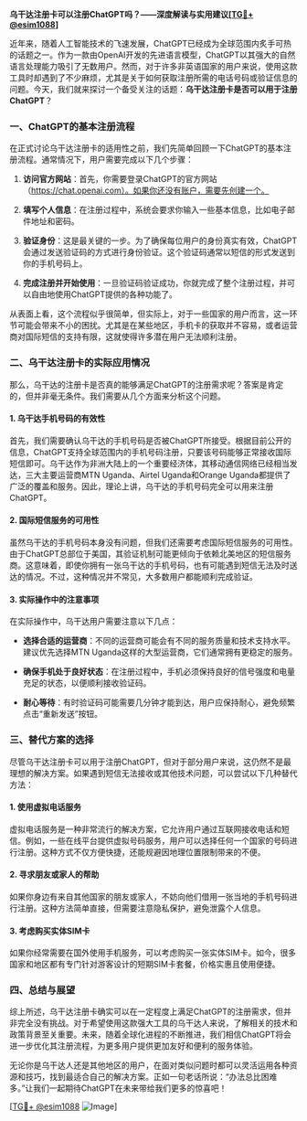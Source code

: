 **乌干达注册卡可以注册ChatGPT吗？——深度解读与实用建议[[TG💪+ @esim1088](https://t.me/s/esim1088)]**

近年来，随着人工智能技术的飞速发展，ChatGPT已经成为全球范围内炙手可热的话题之一。作为一款由OpenAI开发的先进语言模型，ChatGPT以其强大的自然语言处理能力吸引了无数用户。然而，对于许多非英语国家的用户来说，使用这款工具时却遇到了不少麻烦，尤其是关于如何获取注册所需的电话号码或验证信息的问题。今天，我们就来探讨一个备受关注的话题：**乌干达注册卡是否可以用于注册ChatGPT**？

### 一、ChatGPT的基本注册流程

在正式讨论乌干达注册卡的适用性之前，我们先简单回顾一下ChatGPT的基本注册流程。通常情况下，用户需要完成以下几个步骤：

1. **访问官方网站**：首先，你需要登录ChatGPT的官方网站（https://chat.openai.com）。如果你还没有账户，需要先创建一个。

2. **填写个人信息**：在注册过程中，系统会要求你输入一些基本信息，比如电子邮件地址和密码。

3. **验证身份**：这是最关键的一步。为了确保每位用户的身份真实有效，ChatGPT会通过发送验证码的方式进行身份验证。这个验证码通常以短信的形式发送到你的手机号码上。

4. **完成注册并开始使用**：一旦验证码验证成功，你就完成了整个注册过程，并可以自由地使用ChatGPT提供的各种功能了。

从表面上看，这个流程似乎很简单，但实际上，对于一些国家的用户而言，这一环节可能会带来不小的困扰。尤其是在某些地区，手机卡的获取并不容易，或者运营商对国际短信的支持有限，这就使得许多潜在用户无法顺利注册。

### 二、乌干达注册卡的实际应用情况

那么，乌干达的注册卡是否真的能够满足ChatGPT的注册需求呢？答案是肯定的，但并非毫无条件。我们需要从几个方面来分析这个问题。

#### 1. 乌干达手机号码的有效性

首先，我们需要确认乌干达的手机号码是否被ChatGPT所接受。根据目前公开的信息，ChatGPT支持全球范围内的手机号码注册，只要该号码能够正常接收国际短信即可。乌干达作为非洲大陆上的一个重要经济体，其移动通信网络已经相当发达，三大主要运营商MTN Uganda、Airtel Uganda和Orange Uganda都提供了广泛的覆盖和服务。因此，理论上讲，乌干达的手机号码完全可以用来注册ChatGPT。

#### 2. 国际短信服务的可用性

虽然乌干达的手机号码本身没有问题，但我们还需要考虑国际短信服务的可用性。由于ChatGPT总部位于美国，其验证机制可能更倾向于依赖北美地区的短信服务商。这意味着，即使你拥有一张乌干达的手机号码，也有可能遇到短信无法及时送达的情况。不过，这种情况并不常见，大多数用户都能顺利完成验证。

#### 3. 实际操作中的注意事项

在实际操作中，乌干达用户需要注意以下几点：

- **选择合适的运营商**：不同的运营商可能会有不同的服务质量和技术支持水平。建议优先选择MTN Uganda这样的大型运营商，它们通常拥有更稳定的服务。
  
- **确保手机处于良好状态**：在注册过程中，手机必须保持良好的信号强度和电量充足的状态，以便顺利接收验证码。

- **耐心等待**：有时验证码可能需要几分钟才能到达，用户应保持耐心，避免频繁点击“重新发送”按钮。

### 三、替代方案的选择

尽管乌干达注册卡可以用于注册ChatGPT，但对于部分用户来说，这仍然不是最理想的解决方案。如果遇到短信无法接收或其他技术问题，可以尝试以下几种替代方法：

#### 1. 使用虚拟电话服务

虚拟电话服务是一种非常流行的解决方案，它允许用户通过互联网接收电话和短信。例如，一些在线平台提供虚拟号码服务，用户可以选择任何一个国家的号码进行注册。这种方式不仅方便快捷，还能规避因地理位置限制带来的不便。

#### 2. 寻求朋友或家人的帮助

如果你身边有来自其他国家的朋友或家人，不妨向他们借用一张当地的手机号码进行注册。这种方法简单直接，但需要注意隐私保护，避免泄露个人信息。

#### 3. 考虑购买实体SIM卡

如果你经常需要在国外使用手机服务，可以考虑购买一张实体SIM卡。如今，很多国家和地区都有专门针对游客设计的短期SIM卡套餐，价格实惠且使用便捷。

### 四、总结与展望

综上所述，乌干达注册卡确实可以在一定程度上满足ChatGPT的注册需求，但并非完全没有挑战。对于希望使用这款强大工具的乌干达人来说，了解相关的技术和政策背景至关重要。未来，随着全球化进程的不断推进，我们相信ChatGPT将会进一步优化其注册流程，为更多用户提供更加友好和便利的服务体验。

无论你是乌干达人还是其他地区的用户，在面对类似问题时都可以灵活运用各种资源和技巧，找到最适合自己的解决方案。正如一句老话所说：“办法总比困难多。”让我们一起期待ChatGPT在未来带给我们更多的惊喜吧！

[[TG💪+ @esim1088](https://t.me/s/esim1088) ![Image](https://i.postimg.cc/4NQfJmqS/Snipaste-2025-05-13-00-14-12.png)]